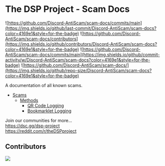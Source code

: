 # The DSP Project - Scam Docs
![https://github.com/Discord-AntiScam/scam-docs/commits/main](https://img.shields.io/github/last-commit/Discord-AntiScam/scam-docs?color=4169e1&style=for-the-badge)
![https://github.com/Discord-AntiScam/scam-docs/contributors](https://img.shields.io/github/contributors/Discord-AntiScam/scam-docs?color=4169e1&style=for-the-badge)
![https://github.com/Discord-AntiScam/scam-docs/commits/main](https://img.shields.io/github/commit-activity/w/Discord-AntiScam/scam-docs?color=4169e1&style=for-the-badge)
![https://github.com/Discord-AntiScam/scam-docs/](https://img.shields.io/github/repo-size/Discord-AntiScam/scam-docs?color=4169e1&style=for-the-badge)

A documentation of all known scams.

- [Scams](https://github.com/Discord-AntiScam/scam-docs/tree/main/scams/)
  - [Methods](https://github.com/Discord-AntiScam/scam-docs/tree/main/scams/methods)
    - [QR Code Logging](https://github.com/Discord-AntiScam/scam-docs/tree/main/scams/methods/QR%20Code%20Logging.md)
    - [Bookmarklet Logging](https://github.com/Discord-AntiScam/scam-docs/tree/main/scams/methods/Bookmarklet%20Logging.md)

Join our communities for more...<br> 
https://dsc.gg/dsp-project<br>
https://reddit.com/r/theDSPproject

## Contributors
<img src="https://contrib.rocks/image?repo=Discord-AntiScam/scam-docs">
